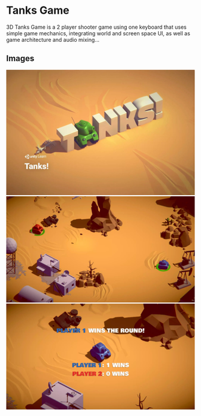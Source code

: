 # Tanks Game

3D Tanks Game is a 2 player shooter game using one keyboard that uses simple game mechanics, integrating world and screen space UI, as well as game architecture and audio mixing...

## Images 


<p align="center">
 <img  src="Images/tanks.jpg" width="600px" >
 </br>
 <img  src="Images/playing.jpg" width="600px" >
 </br>
 <img  src="Images/winner_annoucement.jpg" width="600px" >
 </br>
</p>



